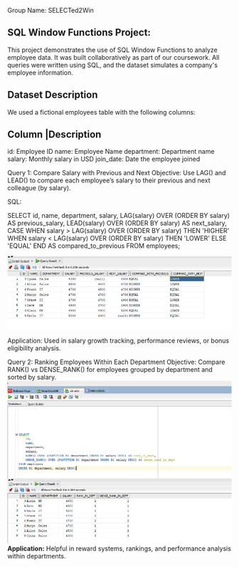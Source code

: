 Group Name: SELECTed2Win

SQL Window Functions Project:
-----------------------------

This project demonstrates the use of SQL Window Functions to analyze employee data. It was built collaboratively as part of our coursework. All queries were written using SQL, and the dataset simulates a company's employee information.

Dataset Description
-------------------
We used a fictional employees table with the following columns:


Column	  |Description
---------------------------------------------------
id: Employee ID
name: Employee Name
department: Department name
salary: Monthly salary in USD
join_date: Date the employee joined

Query 1: Compare Salary with Previous and Next
Objective:
Use LAG() and LEAD() to compare each employee’s salary to their previous and next colleague (by salary).

SQL:

SELECT 
    id,
    name,
    department,
    salary,
    LAG(salary) OVER (ORDER BY salary) AS previous_salary,
    LEAD(salary) OVER (ORDER BY salary) AS next_salary,
    CASE 
        WHEN salary > LAG(salary) OVER (ORDER BY salary) THEN 'HIGHER'
        WHEN salary < LAG(salary) OVER (ORDER BY salary) THEN 'LOWER'
        ELSE 'EQUAL'
    END AS compared_to_previous
FROM employees;

![image alt](https://github.com/Daveeeid/SELECTed2Win/blob/master/lag%20and%20lead.png?raw=true)

Application:
Used in salary growth tracking, performance reviews, or bonus eligibility analysis.

Query 2: Ranking Employees Within Each Department
Objective:
Compare RANK() vs DENSE_RANK() for employees grouped by department and sorted by salary.
![image alt](https://github.com/Daveeeid/SELECTed2Win/blob/master/rank.png?raw=true)
**Application:**
Helpful in reward systems, rankings, and performance analysis within departments.



